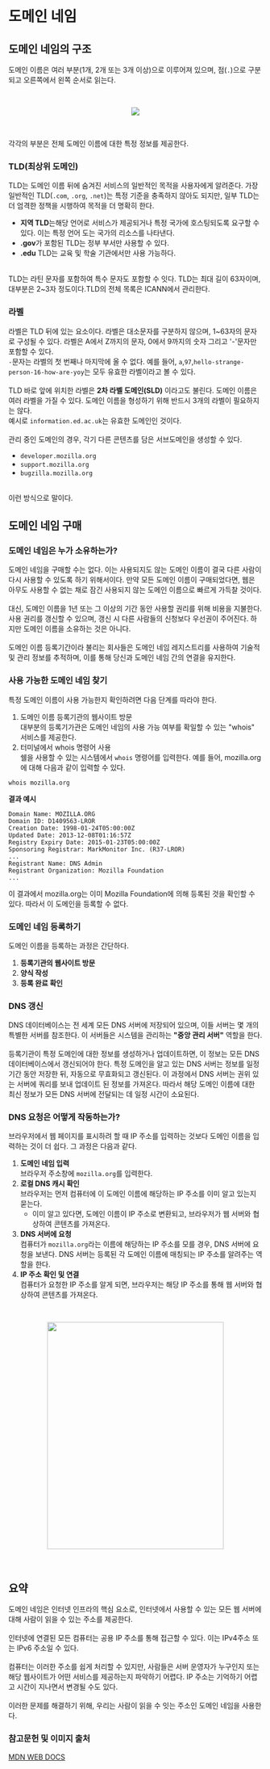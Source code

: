# 도메인 네임
## 도메인 네임의 구조
도메인 이름은 여러 부분(1개, 2개 또는 3개 이상)으로 이루어져 있으며, 점(`.`)으로 구분되고 오른쪽에서 왼쪽 순서로 읽는다.

<br>
<p align="center">
  <img 
    src="https://developer.mozilla.org/en-US/docs/Learn_web_development/Howto/Web_mechanics/What_is_a_domain_name/structure.png"
    />
</p>
<br>

각각의 부분은 전체 도메인 이름에 대한 특정 정보를 제공한다.

### TLD(최상위 도메인)
TLD는 도메인 이름 뒤에 숨겨진 서비스의 일반적인 목적을 사용자에게 알려준다. 가장 일반적인 TLD(`.com`, `.org`, `.net`)는 특정 기준을 충족하지 않아도 되지만, 일부 TLD는 더 엄격한 정책을 시행하여 목적을 더 명확히 한다.

- **지역 TLD**는해당 언어로 서비스가 제공되거나 특정 국가에 호스팅되도록 요구할 수 있다. 이는 특정 언어 도는 국가의 리소스를 나타낸다.
- **.gov**가 포함된 TLD는 정부 부서만 사용할 수 있다.
- **.edu** TLD는 교육 및 학술 기관에서만 사용 가능하다.
<br>
TLD는 라틴 문자를 포함하여 특수 문자도 포함할 수 잇다. TLD는 최대 길이 63자이며, 대부분은 2~3자 정도이다.TLD의 전체 목록은 ICANN에서 관리한다.

### 라벨
라벨은 TLD 뒤에 있는 요소이다. 라벨은 대소문자를 구분하지 않으며, 1~63자의 문자로 구성될 수 있다. 라벨은 A에서 Z까지의 문자, 0에서 9까지의 숫자 그리고 '-'문자만 포함할 수 있다.<br>
`-`문자는 라벨의 첫 번째나 마지막에 올 수 없다. 예를 들어, `a`,`97`,`hello-strange-person-16-how-are-yoy`는 모두 유효한 라벨이라고 볼 수 있다. <br><br>
TLD 바로 앞에 위치한 라벨은 **2차 라벨 도메인(SLD)** 이라고도 불린다. 도메인 이름은 여러 라벨을 가질 수 있다. 도메인 이름을 형성하기 위해 반드시 3개의 라벨이 필요하지는 않다. <br>
예시로 `information.ed.ac.uk`는 유효한 도메인인 것이다. <br><br>
관리 중인 도메인의 경우, 각기 다른 콘텐츠를 담은 서브도메인을 생성할 수 있다.

- `developer.mozilla.org`
- `support.mozilla.org`
- `bugzilla.mozilla.org`
<br>
이런 방식으로 말이다.

## 도메인 네임 구매
### 도메인 네임은 누가 소유하는가?
도메인 네임을 구매할 수는 없다. 이는 사용되지도 않는 도메인 이름이 결국 다른 사람이 다시 사용할 수 있도록 하기 위해서이다. 만약 모든 도메인 이름이 구매되었다면, 웹은 아무도 사용할 수 없는 채로 잠긴 사용되지 않는 도메인 이름으로 빠르게 가득찰 것이다. <br><br>
대신, 도메인 이름을 1년 또는 그 이상의 기간 동안 사용할 권리를 위해 비용을 지불한다. 사용 권리를 갱신할 수 있으며, 갱신 시 다른 사람들의 신청보다 우선권이 주어진다. 하지만 도메인 이름을 소유하는 것은 아니다. <br><br>
도메인 이름 등록기간이라 불리는 회사들은 도메인 네임 레지스트리를 사용하여 기술적 및 관리 정보를 추적하며, 이를 통해 당신과 도메인 네임 간의 연결을 유지한다.

### 사용 가능한 도메인 네임 찾기
특정 도메인 이름이 사용 가능한지 확인하려면 다음 단계를 따라야 한다.

1. 도메인 이름 등록기관의 웹사이트 방문<br>대부분의 등록기가관은 도메인 네임의 사용 가능 여부를 확일할 수 있는 "whois" 서비스를 제공한다.
2. 터미널에서 whois 명령어 사용<br>쉘을 사용할 수 있는 시스템에서 `whois` 명령어를 입력한다. 예를 들어, mozilla.org에 대해 다음과 같이 입력할 수 있다.
```
whois mozilla.org
```

**결과 예시** <br>
```
Domain Name: MOZILLA.ORG
Domain ID: D1409563-LROR
Creation Date: 1998-01-24T05:00:00Z
Updated Date: 2013-12-08T01:16:57Z
Registry Expiry Date: 2015-01-23T05:00:00Z
Sponsoring Registrar: MarkMonitor Inc. (R37-LROR)
...
Registrant Name: DNS Admin
Registrant Organization: Mozilla Foundation
...
```
이 결과에서 mozilla.org는 이미 Mozilla Foundation에 의해 등록된 것을 확인할 수 있다. 따라서 이 도메인을 등록할 수 없다.

### 도메인 네임 등록하기
도메인 이름을 등록하는 과정은 간단하다.

1. **등록기관의 웹사이트 방문**
2. **양식 작성**
3. **등록 완료 확인**

### DNS 갱신
DNS 데이터베이스는 전 세계 모든 DNS 서버에 저장되어 있으며, 이들 서버는 몇 개의 특별한 서버를 참조한다. 이 서버들은 시스템을 관리하는 **"중앙 관리 서버"** 역할을 한다.<br><br>
등록기관이 특정 도메인에 대한 정보를 생성하거나 업데이트하면, 이 정보는 모든 DNS 데이터베이스에서 갱신되어야 한다. 특정 도메인을 알고 있는 DNS 서버는 정보를 일정 기간 동안 저장한 뒤, 자동으로 무효화되고 갱신된다.
이 과정에서 DNS 서버는 권위 있는 서버에 쿼리를 보내 업데이트 된 정보를 가져온다. 따라서 해당 도메인 이름에 대한 최신 정보가 모든 DNS 서버에 전달되는 데 일정 시간이 소요된다.

### DNS 요청은 어떻게 작동하는가?
브라우저에서 웹 페이지를 표시하려 할 때 IP 주소를 입력하는 것보다 도메인 이름을 입력하는 것이 더 쉽다. 그 과정은 다음과 같다.

1. **도메인 네임 입력**<br>
브라우저 주소창에 `mozilla.org`를 입력한다.
2. **로컬 DNS 캐시 확인**<br>
브라우저는 먼저 컴퓨터에 이 도메인 이름에 해당하는 IP 주소를 이미 알고 있는지 묻는다.
    - 이미 알고 있다면, 도메인 이름이 IP 주소로 변환되고, 브라우저가 웹 서버와 협상하여 콘텐츠를 가져온다.
3. **DNS 서버에 요청**<br>
컴퓨터가 `mozilla.org`라는 이름에 해당하는 IP 주소를 모를 경우, DNS 서버에 요청을 보낸다. DNS 서버는 등록된 각 도메인 이름에 매칭되는 IP 주소를 알려주는 역할을 한다.
4. **IP 주소 확인 및 연결**<br>
컴퓨터가 요청한 IP 주소를 알게 되면, 브라우저는 해당 IP 주소를 통해 웹 서버와 협상하여 콘텐츠를 가져온다.

<br>
<p align="center">
  <img 
    src="https://developer.mozilla.org/en-US/docs/Learn_web_development/Howto/Web_mechanics/What_is_a_domain_name/2014-10-dns-request2.png"
    width="350"
    height="450"
    />
</p>
<br>

## 요약
도메인 네임은 인터넷 인프라의 핵심 요소로, 인터넷에서 사용할 수 있는 모든 웹 서버에 대해 사람이 읽을 수 있는 주소를 제공한다.
<br><br>
인터넷에 연결된 모든 컴퓨터는 공용 IP 주소를 통해 접근할 수 있다. 이는 IPv4주소 또는 IPv6 주소일 수 있다.
<br><br>
컴퓨터는 이러한 주소를 쉽게 처리할 수 있지만, 사람들은 서버 운영자가 누구인지 또는 해당 웹사이트가 어떤 서비스를 제공하는지 파악하기 어렵다.
IP 주소는 기억하기 어렵고 시간이 지나면서 변경될 수도 있다.
<br><br>
이러한 문제를 해결하기 위해, 우리는 사람이 읽을 수 잇는 주소인 도메인 네임을 사용한다.

### 참고문헌 및 이미지 출처
<p>
  <a href="https://developer.mozilla.org/en-US/docs/Learn_web_development/Howto/Web_mechanics/What_is_a_domain_name#structure_of_domain_names">
    MDN WEB DOCS
  </a>
</p>
